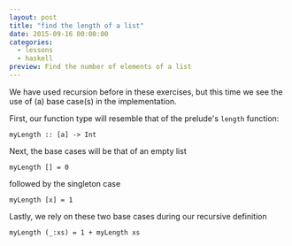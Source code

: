 ```yaml
---
layout: post
title: "find the length of a list"
date: 2015-09-16 00:00:00
categories:
  - lessons
  - haskell
preview: Find the number of elements of a list
---
```


We have used recursion before in these exercises, but this time we see the use of (a) base case(s) in the implementation.

First, our function type will resemble that of the prelude's `length` function:

<pre><code/>myLength :: [a] -> Int</code></pre>

Next, the base cases will be that of an empty list

```
myLength [] = 0
```

followed by the singleton case

```
myLength [x] = 1
```

Lastly, we rely on these two base cases during our recursive definition

```
myLength (_:xs) = 1 + myLength xs
```